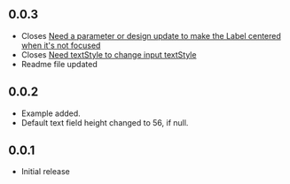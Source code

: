 ## 0.0.3

* Closes [Need a parameter or design update to make the Label centered when it's not focused
](https://github.com/dinurymomshad/input_form_field/issues/4)
* Closes [Need textStyle to change input textStyle
](https://github.com/dinurymomshad/input_form_field/issues/3)
* Readme file updated

## 0.0.2

* Example added.
* Default text field height changed to 56, if null.

## 0.0.1

* Initial release
